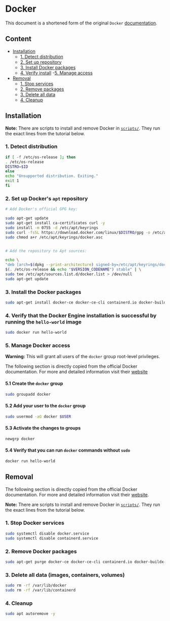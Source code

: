 # Docker

This document is a shortened form of the original `Docker` [documentation]( https://docs.docker.com/engine/install/ubuntu/#install-using-the-repository).

## Content

- [Installation](#installation)
  - [1. Detect distribution](#1-detect-distribution)
  - [2. Set up repository](#2-set-up-dockers-apt-repository)
  - [3. Install Docker packages](#3-install-the-docker-packages)
  - [4. Verify install](#4-verify-that-the-docker-engine-installation-is-successful-by-running-the-hello-world-image)
  -[5. Manage access](#5-manage-docker-access)
- [Removal](#removal)
  - [1. Stop services](#1-stop-docker-services)
  - [2. Remove packages](#2-remove-docker-packages)
  - [3. Delete all data](#3-delete-all-data-images-containers-volumes)
  - [4. Cleanup](#4-cleanup)

## Installation

**Note:** There are scripts to install and remove Docker in [`scripts/`](scripts). They run the exact lines from the tutorial below.

### 1. Detect distribution

```sh
if [ -f /etc/os-release ]; then
. /etc/os-release
DISTRO=$ID
else
echo "Unsupported distribution. Exiting."
exit 1
fi
```

### 2. Set up Docker's `apt` repository

```sh
# Add Docker's official GPG key:

sudo apt-get update
sudo apt-get install ca-certificates curl -y
sudo install -m 0755 -d /etc/apt/keyrings
sudo curl -fsSL https://download.docker.com/linux/$DISTRO/gpg -o /etc/apt/keyrings/docker.asc
sudo chmod a+r /etc/apt/keyrings/docker.asc


# Add the repository to Apt sources:

echo \
"deb [arch=$(dpkg --print-architecture) signed-by=/etc/apt/keyrings/docker.asc] https://download.docker.com/linux/$DISTRO \
$(. /etc/os-release && echo "$VERSION_CODENAME") stable" | \
sudo tee /etc/apt/sources.list.d/docker.list > /dev/null
sudo apt-get update
```

### 3. Install the Docker packages

```sh
sudo apt-get install docker-ce docker-ce-cli containerd.io docker-buildx-plugin docker-compose-plugin -y
```

### 4. Verify that the Docker Engine installation is successful by running the `hello-world` image

```sh
sudo docker run hello-world
```

### 5. Manage Docker access

**Warning:** This will grant all users of the `docker` group root-level privileges.

The following section is directly copied from the official Docker documentation. For more and detailed information visit their [website](https://docs.docker.com/engine/install/linux-postinstall/#manage-docker-as-a-non-root-user)

#### 5.1 Create the `docker` group

```sh
sudo groupadd docker
```

#### 5.2 Add your user to the `docker` group

```sh
sudo usermod -aG docker $USER
```

#### 5.3 Activate the changes to groups

```sh
newgrp docker
```

#### 5.4 Verify that you can run `docker` commands without `sudo`

```sh
docker run hello-world
```

## Removal

The following section is directly copied from the official Docker documentation. For more and detailed information visit their [website](https://docs.docker.com/engine/install/ubuntu/#uninstall-docker-engine).

**Note:** There are scripts to install and remove Docker in [`scripts/`](scripts). They run the exact lines from the tutorial below.

### 1. Stop Docker services

```sh
sudo systemctl disable docker.service
sudo systemctl disable containerd.service
```

### 2. Remove Docker packages

```sh
sudo apt-get purge docker-ce docker-ce-cli containerd.io docker-buildx-plugin docker-compose-plugin docker-ce-rootless-extras -y
```

### 3. Delete all data (images, containers, volumes)

```sh
sudo rm -rf /var/lib/docker
sudo rm -rf /var/lib/containerd
```

### 4. Cleanup

```sh
sudo apt autoremove -y
```
